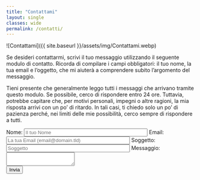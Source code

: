 ```yaml
---
title: "Contattami"
layout: single
classes: wide
permalink: /contatti/
---
```


![Contattami]({{ site.baseurl }}/assets/img/Contattami.webp)

Se desideri contattarmi, scrivi il tuo messaggio utilizzando il seguente modulo di contatto. Ricorda di compilare i campi obbligatori: il tuo nome, la tua email e l’oggetto, che mi aiuterà a comprendere subito l’argomento del messaggio.

Tieni presente che generalmente leggo tutti i messaggi che arrivano tramite questo modulo. Se possibile, cerco di rispondere entro 24 ore. Tuttavia, potrebbe capitare che, per motivi personali, impegni o altre ragioni, la mia risposta arrivi con un po’ di ritardo. In tali casi, ti chiedo solo un po’ di pazienza perché, nei limiti delle mie possibilità, cerco sempre di rispondere a tutti.

<!-- modify this form HTML and place wherever you want your form -->
<form action="https://formspree.io/f/xeoqawav" method="POST">
  <label>
    Nome:
    <input type="name" name="name" size="38" placeholder="Il tuo Nome" required=""/>
  </label>
  <label>
    Email:
    <input type="email" name="email" size="38" placeholder="La tua Email (email@domain.tld)" required="">
  </label>
  <label>
    Soggetto:
    <input type="text" name="subject" size="38" placeholder="Soggetto" required="">
  </label>
  <label>
    Messaggio:
    <textarea name="message"></textarea>
  </label>
  <input type="hidden" name="_next" value="{{ site.url }}{{ site.baseurl }}/contatti/">
  <input type="hidden" name="_subject" value="Scropri Roma Contact Form Submission">
  <div class="g-recaptcha" data-callback="onSubmit" data-sitekey="6Ld65XQqAAAAAPHJ7IZfazUdlUo8SG7bnL1am0ej"></div>
  <!-- your other form fields go here -->
  <button type="submit">Invia</button>
</form>